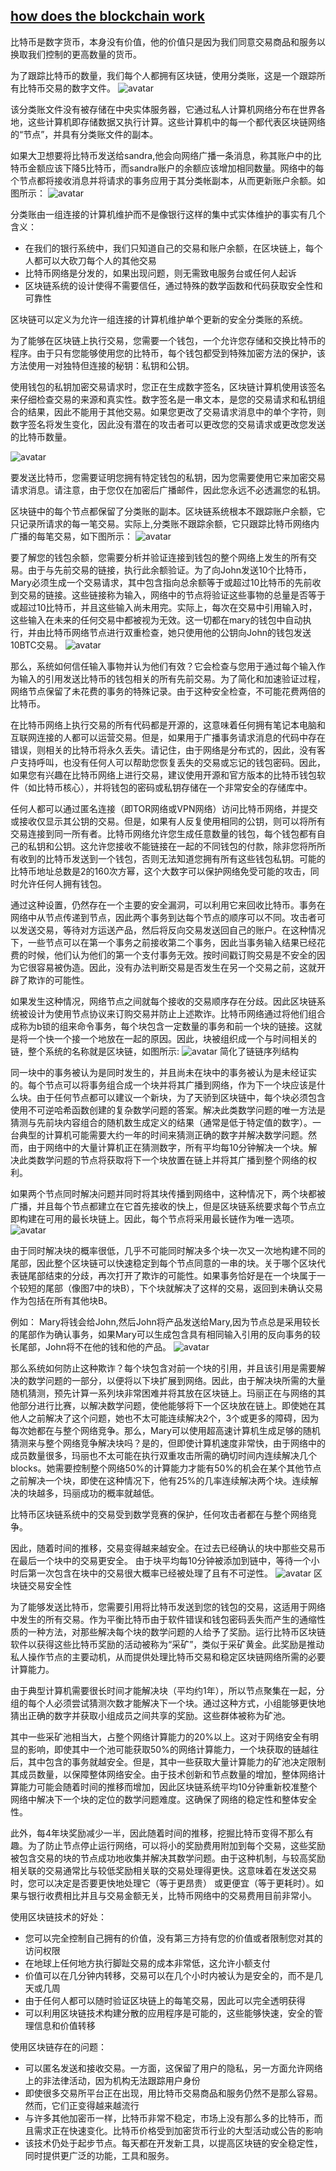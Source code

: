 ## [how does the blockchain work](https://medium.com/@micheledaliessi/how-does-the-blockchain-work-98c8cd01d2ae)

比特币是数字货币，本身没有价值，他的价值只是因为我们同意交易商品和服务以换取我们控制的更高数量的货币。

为了跟踪比特币的数量，我们每个人都拥有区块链，使用分类账，这是一个跟踪所有比特币交易的数字文件。
![avatar](blockchainImg/blockchain_img1.png)

该分类账文件没有被存储在中央实体服务器，它通过私人计算机网络分布在世界各地，这些计算机即存储数据又执行计算。这些计算机中的每一个都代表区块链网络的“节点”，并具有分类账文件的副本。

如果大卫想要将比特币发送给sandra,他会向网络广播一条消息，称其账户中的比特币金额应该下降5比特币，而sandra账户的余额应该增加相同数量。网络中的每个节点都将接收消息并将请求的事务应用于其分类帐副本，从而更新账户余额。如图所示：
![avatar](blockchainImg/blockchain_img2.png)


分类账由一组连接的计算机维护而不是像银行这样的集中式实体维护的事实有几个含义：
- 在我们的银行系统中，我们只知道自己的交易和账户余额，在区块链上，每个人都可以大砍刀每个人的其他交易
- 比特币网络是分发的，如果出现问题，则无需致电服务台或任何人起诉
- 区块链系统的设计使得不需要信任，通过特殊的数学函数和代码获取安全性和可靠性

区块链可以定义为允许一组连接的计算机维护单个更新的安全分类账的系统。

为了能够在区块链上执行交易，您需要一个钱包，一个允许您存储和交换比特币的程序。由于只有您能够使用您的比特币，每个钱包都受到特殊加密方法的保护，该方法使用一对独特但连接的秘钥：私钥和公钥。

使用钱包的私钥加密交易请求时，您正在生成数字签名，区块链计算机使用该签名来仔细检查交易的来源和真实性。数字签名是一串文本，是您的交易请求和私钥组合的结果，因此不能用于其他交易。如果您更改了交易请求消息中的单个字符，则数字签名将发生变化，因此没有潜在的攻击者可以更改您的交易请求或更改您发送的比特币数量。

![avatar](blockchainImg/blockchain_img3.png)


要发送比特币，您需要证明您拥有特定钱包的私钥，因为您需要使用它来加密交易请求消息。请注意，由于您仅在加密后广播邮件，因此您永远不必透漏您的私钥。

区块链中的每个节点都保留了分类账的副本。区块链系统根本不跟踪账户余额，它只记录所请求的每一笔交易。实际上,分类账不跟踪余额，它只跟踪比特币网络内广播的每笔交易，如下图所示：
![avatar](blockchainImg/blockchain_img4.png)

要了解您的钱包余额，您需要分析并验证连接到钱包的整个网络上发生的所有交易。由于与先前交易的链接，执行此余额验证。为了向John发送10个比特币，Mary必须生成一个交易请求，其中包含指向总余额等于或超过10比特币的先前收到交易的链接。这些链接称为输入，网络中的节点将验证这些事物的总量是否等于或超过10比特币，并且这些输入尚未用完。实际上，每次在交易中引用输入时，这些输入在未来的任何交易中都被视为无效。这一切都在mary的钱包中自动执行，并由比特币网络节点进行双重检查，她只使用他的公钥向John的钱包发送10BTC交易。
![avatar](blockchainImg/blockchain_img5.png)

那么，系统如何信任输入事物并认为他们有效？它会检查与您用于通过每个输入作为输入的引用发送比特币的钱包相关的所有先前交易。为了简化和加速验证过程，网络节点保留了未花费的事务的特殊记录。由于这种安全检查，不可能花费两倍的比特币。


在比特币网络上执行交易的所有代码都是开源的，这意味着任何拥有笔记本电脑和互联网连接的人都可以运营交易。但是，如果用于广播事务请求消息的代码中存在错误，则相关的比特币将永久丢失。请记住，由于网络是分布式的，因此，没有客户支持呼叫，也没有任何人可以帮助您恢复丢失的交易或忘记的钱包密码。因此，如果您有兴趣在比特币网络上进行交易，建议使用开源和官方版本的比特币钱包软件（如比特币核心），并将钱包的密码或私钥存储在一个非常安全的存储库中。

任何人都可以通过匿名连接（即TOR网络或VPN网络）访问比特币网络，并提交或接收仅显示其公钥的交易。但是，如果有人反复使用相同的公钥，则可以将所有交易连接到同一所有者。比特币网络允许您生成任意数量的钱包，每个钱包都有自己的私钥和公钥。这允许您接收不能链接在一起的不同钱包的付款，除非您将所所有收到的比特币发送到一个钱包，否则无法知道您拥有所有这些钱包私钥。可能的比特币地址总数是2的160次方幂，这个大数字可以保护网络免受可能的攻击，同时允许任何人拥有钱包。

通过这种设置，仍然存在一个主要的安全漏洞，可以利用它来回收比特币。事务在网络中从节点传递到节点，因此两个事务到达每个节点的顺序可以不同。攻击者可以发送交易，等待对方运送产品，然后将反向交易发送回自己的账户。在这种情况下，一些节点可以在第一个事务之前接收第二个事务，因此当事务输入结果已经花费的时候，他们认为他们的第一个支付事务无效。按时间戳订购交易是不安全的因为它很容易被伪造。因此，没有办法判断交易是否发生在另一个交易之前，这就开辟了欺诈的可能性。

如果发生这种情况，网络节点之间就每个接收的交易顺序存在分歧。因此区块链系统被设计为使用节点协议来订购交易并防止上述欺诈。比特币网络通过将他们组合成称为b锁的组来命令事务，每个块包含一定数量的事务和前一个块的链接。这就是将一个快一个接一个地放在一起的原因。因此，块被组织成一个与时间相关的链，整个系统的名称就是区块链，如图所示:
![avatar](blockchainImg/blockchain_img6.png)
简化了链链序列结构

同一块中的事务被认为是同时发生的，并且尚未在块中的事务被认为是未经证实的。每个节点可以将事务组合成一个块并将其广播到网络，作为下一个块应该是什么块。由于任何节点都可以建议一个新块，为了天骄到区块链中，每个块必须包含使用不可逆哈希函数创建的复杂数学问题的答案。解决此类数学问题的唯一方法是猜测与先前块内容组合的随机数生成定义的结果（通常是低于特定值的数字）。一台典型的计算机可能需要大约一年的时间来猜测正确的数字并解决数学问题。然而，由于网络中的大量计算机正在猜测数字，所有平均每10分钟解决一个块。解决此类数学问题的节点将获取将下一个块放置在链上并将其广播到整个网络的权利。

如果两个节点同时解决问题并同时将其块传播到网络中，这种情况下，两个块都被广播，并且每个节点都建立在它首先接收的快上，但是区块链系统要求每个节点立即构建在可用的最长块链上。因此，每个节点将采用最长链作为唯一选项。
![avatar](blockchainImg/blockchain_img7.png)

由于同时解决块的概率很低，几乎不可能同时解决多个块一次又一次地构建不同的尾部，因此整个区块链可以快速稳定到每个节点同意的一串的块。关于哪个区块代表链尾部结束的分歧，再次打开了欺诈的可能性。如果事务恰好是在一个块属于一个较短的尾部（像图7中的块B），下个块就解决了这样的交易，返回到未确认交易作为包括在所有其他块B。

例如： Mary将钱会给John,然后John将产品发送给Mary,因为节点总是采用较长的尾部作为确认事务，如果Mary可以生成包含具有相同输入引用的反向事务的较长尾部，John将不在他的钱和他的产品。
![avatar](blockchainImg/blockchain_img8.png)

那么系统如何防止这种欺诈？每个块包含对前一个块的引用，并且该引用是需要解决的数学问题的一部分，以便将以下块扩展到网络。因此，由于解决块所需的大量随机猜测，预先计算一系列块非常困难并将其放在区块链上。玛丽正在与网络的其他部分进行比赛，以解决数学问题，使他能够将下一个区块放在链上。即使她在其他人之前解决了这个问题，她也不太可能连续解决2个，3个或更多的障碍，因为每次她都在与整个网络竞争。那么，Mary可以使用超高速计算机生成足够的随机猜测来与整个网络竞争解决块吗？是的，但即使计算机速度非常快，由于网络中的成员数量很多，玛丽也不太可能在执行双重攻击所需的确切时间内连续解决几个blocks。她需要控制整个网络50%的计算能力才能有50%的机会在某个其他节点之前解决一个块，即使在这种情况下，他有25%的几率连续解决两个块。连续解决的块越多，玛丽成功的概率就越低。

比特币区块链系统中的交易受到数学竞赛的保护，任何攻击者都在与整个网络竞争。

因此，随着时间的推移，交易变得越来越安全。在过去已经确认的块中那些交易币在最后一个块中的交易更安全。
由于块平均每10分钟被添加到链中，等待一个小时后第一次包含在块中的交易很大概率已经被处理了且有不可逆性。
![avatar](blockchainImg/blockchain_img9.png)
区块链交易安全性

为了能够发送比特币，您需要引用将比特币发送到您的钱包的交易，这适用于网络中发生的所有交易。作为平衡比特币由于软件错误和钱包密码丢失而产生的通缩性质的一种方法，对那些解决每个块的数学问题的人给予了奖励。运行比特币区块链软件以获得这些比特币奖励的活动被称为“采矿”，类似于采矿黄金。此奖励是推动私人操作节点的主要动机，从而提供处理比特币交易和稳定区块链网络所需的必要计算能力。

由于典型计算机需要很长时间才能解决块（平均约1年），所以节点聚集在一起，分组的每个人必须尝试猜测次数才能解决下一个块。通过这种方式，小组能够更快地猜出正确的数字并获取小组成员之间共享的奖励。这些群体被称为矿池。

其中一些采矿池相当大，占整个网络计算能力的20%以上。这对于网络安全有明显的影响，即使其中一个池可能获取50%的网络计算能力，一个块获取的链越往后，其中包含的事务就越安全。但是，其中一些获取大量计算能力的矿池决定限制其成员数量，以保障整体网络安全。由于技术创新和节点数量的增加，整体网络计算能力可能会随着时间的推移而增加，因此区块链系统平均10分钟重新校准整个网络中解决下一个块的定位的数学问题难度。这确保了网络的稳定性和整体安全性。

此外，每4年块奖励减少一半，因此随着时间的推移，挖掘比特币变得不那么有趣。为了防止节点停止运行网络，可以将小的奖励费用附加到每个交易，这些奖励被包含交易的块的节点成功地收集并解决其数学问题。由于这种机制，与较高奖励相关联的交易通常比与较低奖励相关联的交易处理得更快。这意味着在发送交易时，您可以决定是否要更快地处理它（等于更昂贵） 或更便宜（等于更耗时）。如果与银行收费相比并且与交易金额无关，比特币网络中的交易费用目前非常小。


使用区块链技术的好处：
- 您可以完全控制自己拥有的价值，没有第三方持有您的价值或者限制您对其的访问权限
- 在地球上任何地方执行脚趾交易的成本非常低，这允许小额支付
- 价值可以在几分钟内转移，交易可以在几个小时内被认为是安全的，而不是几天或几周
- 由于任何人都可以随时验证区块链上的每笔交易，因此可以完全透明获得
- 可以利用区块链技术构建分散的应用程序是可能的，这些能够快速，安全的管理信息和价值转移

使用区块链存在的问题：
- 可以匿名发送和接收交易。一方面，这保留了用户的隐私，另一方面允许网络上的非法律活动，因为机构无法跟踪用户身份
- 即使很多交易所平台正在出现，用比特币交易商品和服务仍然不是那么容易。然而，它们正变得越来越流行
- 与许多其他加密币一样，比特币非常不稳定，市场上没有那么多的比特币，而且需求正在快速变化。比特币价格受到加密货币行业的大型活动或公告的影响
- 该技术仍处于起步节点。每天都在开发新工具，以提高区块链的安全稳定性，同时提供更广泛的功能，工具和服务。

